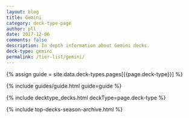 ```yaml
---
layout: blog
title: Gemini
category: deck-type-page
author: pll
date: 2017-12-06
comments: false
description: In depth information about Gemini decks.
deck-type: gemini
permalink: /tier-list/gemini/ 
---
```


{% assign guide = site.data.deck-types.pages[{{page.deck-type}}] %}

{% include guides/guide.html guide=guide %}

{% include decktype_decks.html deckType=page.deck-type %}

{% include top-decks-season-archive.html %}